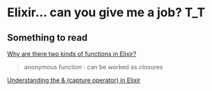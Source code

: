 # Elixir... can you give me a job? T_T

## Something to read

[Why are there two kinds of functions in Elixir?](https://stackoverflow.com/questions/18011784/why-are-there-two-kinds-of-functions-in-elixir)

> anonymous function : can be worked as closures

[Understanding the & (capture operator) in Elixir](https://dockyard.com/blog/2016/08/05/understand-capture-operator-in-elixir)

